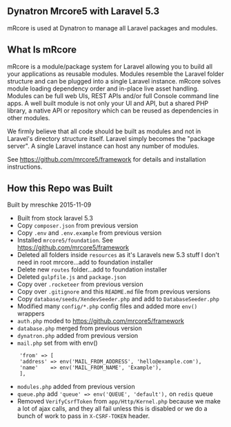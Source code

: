 ## Dynatron Mrcore5 with Laravel 5.3

mRcore is used at Dynatron to manage all Laravel packages and modules.


## What Is mRcore

mRcore is a module/package system for Laravel allowing you to build all your applications as reusable modules.
Modules resemble the Laravel folder structure and can be plugged into a single Laravel instance.
mRcore solves module loading dependency order and in-place live asset handling.  Modules can be
full web UIs, REST APIs and/or full Console command line apps.  A well built module is not only your
UI and API, but a shared PHP library, a native API or repository which can be reused as dependencies in other modules.

We firmly believe that all code should be built as modules and not in Laravel's directory structure itself.
Laravel simply becomes the "package server".  A single Laravel instance can host any number of modules.

See https://github.com/mrcore5/framework for details and installation instructions.


## How this Repo was Built

Built by mreschke 2015-11-09

* Built from stock laravel 5.3
* Copy  `composer.json` from previous version
* Copy `.env` and `.env.example` from previous version
* Installed `mrcore5/foundation`.  See https://github.com/mrcore5/framework
* Deleted all folders inside `resources` as it's Laravels new 5.3 stuff I don't need in root mrcore...add to foundation installer
* Delete new `routes` folder...add to foundation installer
* Deleted `gulpfile.js` and `package.json`
* Copy over `.rocketeer` from previous version
* Copy over `.gitignore` and this `README.md` file from previous versions
* Copy `database/seeds/XendevSeeder.php` and add to `DatabaseSeeder.php`
* Modified many `config/*.php` config files and added more `env()` wrappers
 * `auth.php` moded to https://github.com/mrcore5/framework
 * `database.php` merged from previous version
 * `dynatron.php` added from previous version
 * `mail.php` set from with env()
```
    'from' => [
    'address' => env('MAIL_FROM_ADDRESS', 'hello@example.com'),
    'name'    => env('MAIL_FROM_NAME', 'Example'),
    ],
```
 * `modules.php` added from previous version
 * `queue.php` add `'queue' => env('QUEUE', 'default'),` on `redis` queue
* Removed `VerifyCsrfToken` from `app/Http/Kernel.php` because we make a lot of ajax calls, and they all fail unless this is disabled or we do a bunch of work to pass in `X-CSRF-TOKEN` header.

